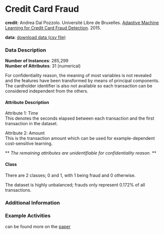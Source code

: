# Credit Card Fraud
**credit**: Andrea Dal Pozzolo. Université Libre de Bruxelles. [Adaptive Machine Learning for
Credit Card Fraud Detection](https://di.ulb.ac.be/map/adalpozz/pdf/Dalpozzolo2015PhD.pdf). 2015.  

**data**: [download data (csv file)](https://drive.google.com/file/d/1_0dwvuTBA8Dm-zRme86oyYeaw2PhFBFO/view?usp=sharing)

### Data Description
**Number of Instances**: 285,299  
**Number of Attributes**: 31 (numerical)

For confidentiality reason, the meaning of most variables is not revealed and the features have been transformed by means of principal components. The cardholder identifier is also not available so each transaction can be considered independent from the others.

#### Attribute Description

Attribute 1: Time  
This denotes the seconds elapsed between each transaction and the first transaction in the dataset.  

Attribute 2: Amount  
This is the transaction amount which can be used for example-dependent cost-sensitive learning.  

\** *The remaining attributes are unidentifiable for confidentiality reason.* \**

#### Class  
There are 2 classes; 0 and 1, with 1 being fraud and 0 otherwise.

The dataset is highly unbalanced; frauds only represent 0.172% of all transactions.

### Additional Information

### Example Activities

can be found more on the [paper](https://di.ulb.ac.be/map/adalpozz/pdf/Dalpozzolo2015PhD.pdf)
